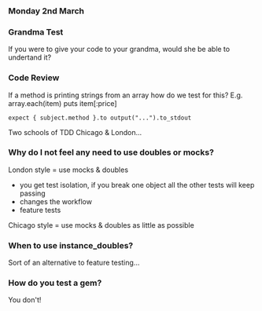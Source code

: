 ### Monday 2nd March 

### Grandma Test  

If you were to give your code to your grandma, would she be able to undertand it?

### Code Review  

If a method is printing strings from an array how do we test for this? E.g. array.each(item) puts item[:price] 

``` 
expect { subject.method }.to output("...").to_stdout 

``` 

Two schools of TDD Chicago & London...

### Why do I not feel any need to use doubles or mocks? ###

London style = use mocks & doubles 
- you get test isolation, if you break one object all the other tests will keep passing
- changes the workflow 
- feature tests 


Chicago style = use mocks & doubles as little as possible

### When to use instance_doubles? ###

Sort of an alternative to feature testing... 

### How do you test a gem? ###

You don't! 


